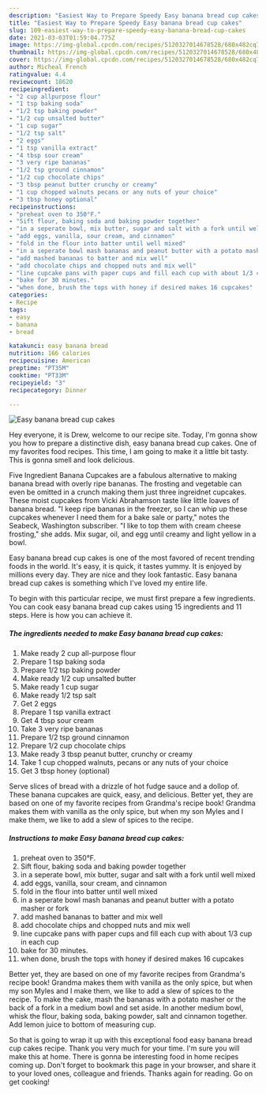 ```yaml
---
description: "Easiest Way to Prepare Speedy Easy banana bread cup cakes"
title: "Easiest Way to Prepare Speedy Easy banana bread cup cakes"
slug: 109-easiest-way-to-prepare-speedy-easy-banana-bread-cup-cakes
date: 2021-03-03T01:59:04.775Z
image: https://img-global.cpcdn.com/recipes/5120327014678528/680x482cq70/easy-banana-bread-cup-cakes-recipe-main-photo.jpg
thumbnail: https://img-global.cpcdn.com/recipes/5120327014678528/680x482cq70/easy-banana-bread-cup-cakes-recipe-main-photo.jpg
cover: https://img-global.cpcdn.com/recipes/5120327014678528/680x482cq70/easy-banana-bread-cup-cakes-recipe-main-photo.jpg
author: Micheal French
ratingvalue: 4.4
reviewcount: 18620
recipeingredient:
- "2 cup allpurpose flour"
- "1 tsp baking soda"
- "1/2 tsp baking powder"
- "1/2 cup unsalted butter"
- "1 cup sugar"
- "1/2 tsp salt"
- "2 eggs"
- "1 tsp vanilla extract"
- "4 tbsp sour cream"
- "3 very ripe bananas"
- "1/2 tsp ground cinnamon"
- "1/2 cup chocolate chips"
- "3 tbsp peanut butter crunchy or creamy"
- "1 cup chopped walnuts pecans or any nuts of your choice"
- "3 tbsp honey optional"
recipeinstructions:
- "preheat oven to 350°F."
- "Sift flour, baking soda and baking powder together"
- "in a seperate bowl, mix butter, sugar and salt with a fork until well mixed"
- "add eggs, vanilla, sour cream, and cinnamon"
- "fold in the flour into batter until well mixed"
- "in a seperate bowl mash bananas and peanut butter with a potato masher or fork"
- "add mashed bananas to batter and mix well"
- "add chocolate chips and chopped nuts and mix well"
- "line cupcake pans with paper cups and fill each cup with about 1/3 cup in each cup"
- "bake for 30 minutes."
- "when done, brush the tops with honey if desired makes 16 cupcakes"
categories:
- Recipe
tags:
- easy
- banana
- bread

katakunci: easy banana bread 
nutrition: 166 calories
recipecuisine: American
preptime: "PT35M"
cooktime: "PT33M"
recipeyield: "3"
recipecategory: Dinner

---
```



![Easy banana bread cup cakes](https://img-global.cpcdn.com/recipes/5120327014678528/680x482cq70/easy-banana-bread-cup-cakes-recipe-main-photo.jpg)

Hey everyone, it is Drew, welcome to our recipe site. Today, I'm gonna show you how to prepare a distinctive dish, easy banana bread cup cakes. One of my favorites food recipes. This time, I am going to make it a little bit tasty. This is gonna smell and look delicious.

Five Ingredient Banana Cupcakes are a fabulous alternative to making banana bread with overly ripe bananas. The frosting and vegetable can even be omitted in a crunch making them just three ingreidnet cupcakes. These moist cupcakes from Vicki Abrahamson taste like little loaves of banana bread. &#34;I keep ripe bananas in the freezer, so I can whip up these cupcakes whenever I need them for a bake sale or party,&#34; notes the Seabeck, Washington subscriber. &#34;I like to top them with cream cheese frosting,&#34; she adds. Mix sugar, oil, and egg until creamy and light yellow in a bowl.

Easy banana bread cup cakes is one of the most favored of recent trending foods in the world. It's easy, it is quick, it tastes yummy. It is enjoyed by millions every day. They are nice and they look fantastic. Easy banana bread cup cakes is something which I've loved my entire life.


To begin with this particular recipe, we must first prepare a few ingredients. You can cook easy banana bread cup cakes using 15 ingredients and 11 steps. Here is how you can achieve it.

<!--inarticleads1-->

##### The ingredients needed to make Easy banana bread cup cakes:

1. Make ready 2 cup all-purpose flour
1. Prepare 1 tsp baking soda
1. Prepare 1/2 tsp baking powder
1. Make ready 1/2 cup unsalted butter
1. Make ready 1 cup sugar
1. Make ready 1/2 tsp salt
1. Get 2 eggs
1. Prepare 1 tsp vanilla extract
1. Get 4 tbsp sour cream
1. Take 3 very ripe bananas
1. Prepare 1/2 tsp ground cinnamon
1. Prepare 1/2 cup chocolate chips
1. Make ready 3 tbsp peanut butter, crunchy or creamy
1. Take 1 cup chopped walnuts, pecans or any nuts of your choice
1. Get 3 tbsp honey (optional)


Serve slices of bread with a drizzle of hot fudge sauce and a dollop of. These banana cupcakes are quick, easy, and delicious. Better yet, they are based on one of my favorite recipes from Grandma&#39;s recipe book! Grandma makes them with vanilla as the only spice, but when my son Myles and I make them, we like to add a slew of spices to the recipe. 

<!--inarticleads2-->

##### Instructions to make Easy banana bread cup cakes:

1. preheat oven to 350°F.
1. Sift flour, baking soda and baking powder together
1. in a seperate bowl, mix butter, sugar and salt with a fork until well mixed
1. add eggs, vanilla, sour cream, and cinnamon
1. fold in the flour into batter until well mixed
1. in a seperate bowl mash bananas and peanut butter with a potato masher or fork
1. add mashed bananas to batter and mix well
1. add chocolate chips and chopped nuts and mix well
1. line cupcake pans with paper cups and fill each cup with about 1/3 cup in each cup
1. bake for 30 minutes.
1. when done, brush the tops with honey if desired makes 16 cupcakes


Better yet, they are based on one of my favorite recipes from Grandma&#39;s recipe book! Grandma makes them with vanilla as the only spice, but when my son Myles and I make them, we like to add a slew of spices to the recipe. To make the cake, mash the bananas with a potato masher or the back of a fork in a medium bowl and set aside. In another medium bowl, whisk the flour, baking soda, baking powder, salt and cinnamon together. Add lemon juice to bottom of measuring cup. 

So that is going to wrap it up with this exceptional food easy banana bread cup cakes recipe. Thank you very much for your time. I'm sure you will make this at home. There is gonna be interesting food in home recipes coming up. Don't forget to bookmark this page in your browser, and share it to your loved ones, colleague and friends. Thanks again for reading. Go on get cooking!
